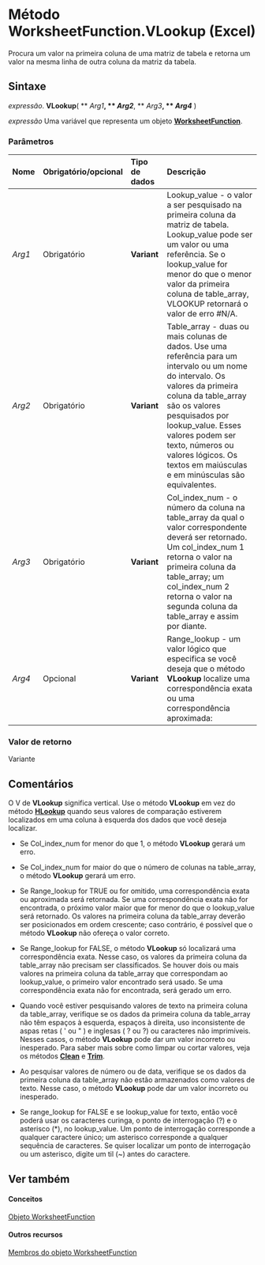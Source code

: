 
# Método WorksheetFunction.VLookup (Excel)

Procura um valor na primeira coluna de uma matriz de tabela e retorna um valor na mesma linha de outra coluna da matriz da tabela.


## Sintaxe

 _expressão_. **VLookup**( ** _Arg1_**, ** _Arg2_**, ** _Arg3_**, ** _Arg4_** )

 _expressão_ Uma variável que representa um objeto **[WorksheetFunction](7b1d5639-363d-632c-2cf0-2232562646b6.md)**.


### Parâmetros



|**Nome**|**Obrigatório/opcional**|**Tipo de dados**|**Descrição**|
|:-----|:-----|:-----|:-----|
| _Arg1_|Obrigatório|**Variant**|Lookup_value - o valor a ser pesquisado na primeira coluna da matriz de tabela. Lookup_value pode ser um valor ou uma referência. Se o lookup_value for menor do que o menor valor da primeira coluna de table_array, VLOOKUP retornará o valor de erro #N/A.|
| _Arg2_|Obrigatório|**Variant**|Table_array - duas ou mais colunas de dados. Use uma referência para um intervalo ou um nome do intervalo. Os valores da primeira coluna da table_array são os valores pesquisados por lookup_value. Esses valores podem ser texto, números ou valores lógicos. Os textos em maiúsculas e em minúsculas são equivalentes.|
| _Arg3_|Obrigatório|**Variant**|Col_index_num - o número da coluna na table_array da qual o valor correspondente deverá ser retornado. Um col_index_num 1 retorna o valor na primeira coluna da table_array; um col_index_num 2 retorna o valor na segunda coluna da table_array e assim por diante.|
| _Arg4_|Opcional|**Variant**|Range_lookup - um valor lógico que especifica se você deseja que o método  **VLookup** localize uma correspondência exata ou uma correspondência aproximada:|

### Valor de retorno

Variante


## Comentários

O V de  **VLookup** significa vertical. Use o método **VLookup** em vez do método **[HLookup](6e7b5ad0-3f70-d7a8-b161-ce418107d2a1.md)** quando seus valores de comparação estiverem localizados em uma coluna à esquerda dos dados que você deseja localizar.


- Se Col_index_num for menor do que 1, o método  **VLookup** gerará um erro.
    
- Se Col_index_num for maior do que o número de colunas na table_array, o método  **VLookup** gerará um erro.
    

- Se Range_lookup for TRUE ou for omitido, uma correspondência exata ou aproximada será retornada. Se uma correspondência exata não for encontrada, o próximo valor maior que for menor do que o lookup_value será retornado. Os valores na primeira coluna da table_array deverão ser posicionados em ordem crescente; caso contrário, é possível que o método  **VLookup** não ofereça o valor correto.
    
- Se Range_lookup for FALSE, o método  **VLookup** só localizará uma correspondência exata. Nesse caso, os valores da primeira coluna da table_array não precisam ser classificados. Se houver dois ou mais valores na primeira coluna da table_array que correspondam ao lookup_value, o primeiro valor encontrado será usado. Se uma correspondência exata não for encontrada, será gerado um erro.
    

- Quando você estiver pesquisando valores de texto na primeira coluna da table_array, verifique se os dados da primeira coluna da table_array não têm espaços à esquerda, espaços à direita, uso inconsistente de aspas retas ( ' ou " ) e inglesas ( ? ou ?) ou caracteres não imprimíveis. Nesses casos, o método  **VLookup** pode dar um valor incorreto ou inesperado. Para saber mais sobre como limpar ou cortar valores, veja os métodos **[Clean](ac5de21a-b087-ebd7-764b-1644475cd2a9.md)** e **[Trim](1e596960-90d8-87f8-9f1f-3a5c9e302e0c.md)**.
    
- Ao pesquisar valores de número ou de data, verifique se os dados da primeira coluna da table_array não estão armazenados como valores de texto. Nesse caso, o método  **VLookup** pode dar um valor incorreto ou inesperado.
    
- Se range_lookup for FALSE e se lookup_value for texto, então você poderá usar os caracteres curinga, o ponto de interrogação (?) e o asterisco (*), no lookup_value. Um ponto de interrogação corresponde a qualquer caractere único; um asterisco corresponde a qualquer sequência de caracteres. Se quiser localizar um ponto de interrogação ou um asterisco, digite um til (~) antes do caractere.
    

## Ver também


#### Conceitos


[Objeto WorksheetFunction](7b1d5639-363d-632c-2cf0-2232562646b6.md)
#### Outros recursos


[Membros do objeto WorksheetFunction](6811ca87-4b53-0bff-88c9-30bf7497879a.md)